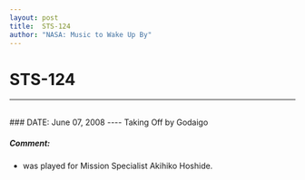 ```yaml
---
layout: post
title:  STS-124
author: "NASA: Music to Wake Up By"
---
```


# STS-124
----
<br/>
### DATE: June 07, 2008
----
Taking Off by Godaigo

##### Comment:
* was played for Mission Specialist Akihiko Hoshide.
